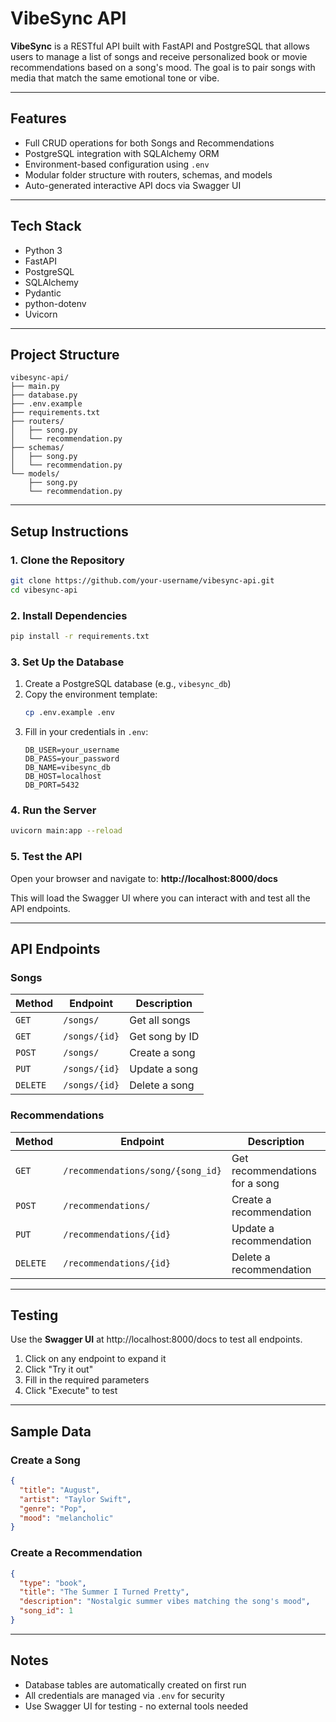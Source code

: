 # VibeSync API

**VibeSync** is a RESTful API built with FastAPI and PostgreSQL that allows users to manage a list of songs and receive personalized book or movie recommendations based on a song's mood. The goal is to pair songs with media that match the same emotional tone or vibe.

---

## Features

- Full CRUD operations for both Songs and Recommendations
- PostgreSQL integration with SQLAlchemy ORM
- Environment-based configuration using `.env`
- Modular folder structure with routers, schemas, and models
- Auto-generated interactive API docs via Swagger UI

---

## Tech Stack

- Python 3
- FastAPI
- PostgreSQL
- SQLAlchemy
- Pydantic
- python-dotenv
- Uvicorn

---

## Project Structure

```
vibesync-api/
├── main.py
├── database.py
├── .env.example
├── requirements.txt
├── routers/
│   ├── song.py
│   └── recommendation.py
├── schemas/
│   ├── song.py
│   └── recommendation.py
└── models/
    ├── song.py
    └── recommendation.py
```

---

## Setup Instructions

### 1. Clone the Repository
```bash
git clone https://github.com/your-username/vibesync-api.git
cd vibesync-api
```

### 2. Install Dependencies
```bash
pip install -r requirements.txt
```

### 3. Set Up the Database
1. Create a PostgreSQL database (e.g., `vibesync_db`)
2. Copy the environment template:
   ```bash
   cp .env.example .env
   ```
3. Fill in your credentials in `.env`:
   ```env
   DB_USER=your_username
   DB_PASS=your_password
   DB_NAME=vibesync_db
   DB_HOST=localhost
   DB_PORT=5432
   ```

### 4. Run the Server
```bash
uvicorn main:app --reload
```

### 5. Test the API
Open your browser and navigate to: **http://localhost:8000/docs**

This will load the Swagger UI where you can interact with and test all the API endpoints.

---

## API Endpoints

### Songs
| Method | Endpoint | Description |
|--------|----------|-------------|
| `GET` | `/songs/` | Get all songs |
| `GET` | `/songs/{id}` | Get song by ID |
| `POST` | `/songs/` | Create a song |
| `PUT` | `/songs/{id}` | Update a song |
| `DELETE` | `/songs/{id}` | Delete a song |

### Recommendations
| Method | Endpoint | Description |
|--------|----------|-------------|
| `GET` | `/recommendations/song/{song_id}` | Get recommendations for a song |
| `POST` | `/recommendations/` | Create a recommendation |
| `PUT` | `/recommendations/{id}` | Update a recommendation |
| `DELETE` | `/recommendations/{id}` | Delete a recommendation |

---

## Testing

Use the **Swagger UI** at http://localhost:8000/docs to test all endpoints. 

1. Click on any endpoint to expand it
2. Click "Try it out"
3. Fill in the required parameters
4. Click "Execute" to test

---

## Sample Data

### Create a Song
```json
{
  "title": "August",
  "artist": "Taylor Swift",
  "genre": "Pop",
  "mood": "melancholic"
}
```

### Create a Recommendation
```json
{
  "type": "book",
  "title": "The Summer I Turned Pretty",
  "description": "Nostalgic summer vibes matching the song's mood",
  "song_id": 1
}
```

---

## Notes

- Database tables are automatically created on first run
- All credentials are managed via `.env` for security
- Use Swagger UI for testing - no external tools needed